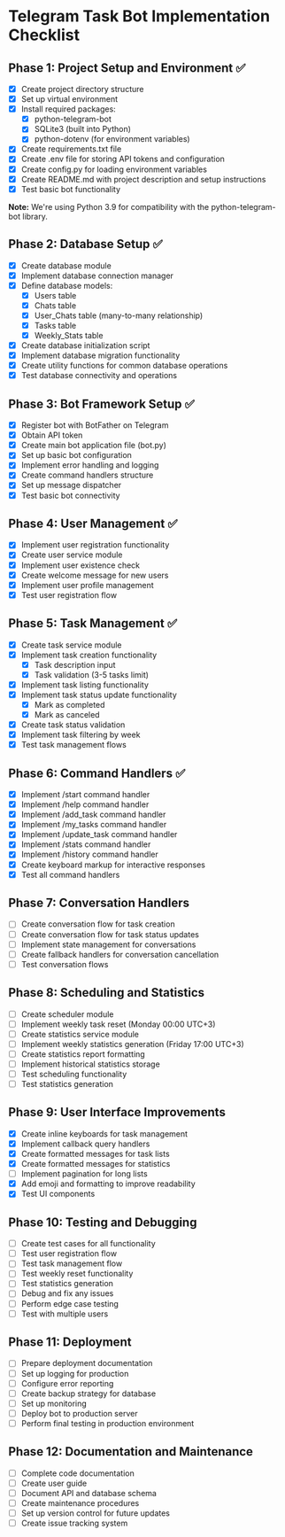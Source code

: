 # Telegram Task Bot Implementation Checklist

## Phase 1: Project Setup and Environment ✅

- [x] Create project directory structure
- [x] Set up virtual environment
- [x] Install required packages:
  - [x] python-telegram-bot
  - [x] SQLite3 (built into Python)
  - [x] python-dotenv (for environment variables)
- [x] Create requirements.txt file
- [x] Create .env file for storing API tokens and configuration
- [x] Create config.py for loading environment variables
- [x] Create README.md with project description and setup instructions
- [x] Test basic bot functionality

**Note:** We're using Python 3.9 for compatibility with the python-telegram-bot library.

## Phase 2: Database Setup ✅

- [x] Create database module
- [x] Implement database connection manager
- [x] Define database models:
  - [x] Users table
  - [x] Chats table
  - [x] User_Chats table (many-to-many relationship)
  - [x] Tasks table
  - [x] Weekly_Stats table
- [x] Create database initialization script
- [x] Implement database migration functionality
- [x] Create utility functions for common database operations
- [x] Test database connectivity and operations

## Phase 3: Bot Framework Setup ✅

- [x] Register bot with BotFather on Telegram
- [x] Obtain API token
- [x] Create main bot application file (bot.py)
- [x] Set up basic bot configuration
- [x] Implement error handling and logging
- [x] Create command handlers structure
- [x] Set up message dispatcher
- [x] Test basic bot connectivity

## Phase 4: User Management ✅

- [x] Implement user registration functionality
- [x] Create user service module
- [x] Implement user existence check
- [x] Create welcome message for new users
- [x] Implement user profile management
- [x] Test user registration flow

## Phase 5: Task Management ✅

- [x] Create task service module
- [x] Implement task creation functionality
  - [x] Task description input
  - [x] Task validation (3-5 tasks limit)
- [x] Implement task listing functionality
- [x] Implement task status update functionality
  - [x] Mark as completed
  - [x] Mark as canceled
- [x] Create task status validation
- [x] Implement task filtering by week
- [x] Test task management flows

## Phase 6: Command Handlers ✅

- [x] Implement /start command handler
- [x] Implement /help command handler
- [x] Implement /add_task command handler
- [x] Implement /my_tasks command handler
- [x] Implement /update_task command handler
- [x] Implement /stats command handler
- [x] Implement /history command handler
- [x] Create keyboard markup for interactive responses
- [x] Test all command handlers

## Phase 7: Conversation Handlers

- [ ] Create conversation flow for task creation
- [ ] Create conversation flow for task status updates
- [ ] Implement state management for conversations
- [ ] Create fallback handlers for conversation cancellation
- [ ] Test conversation flows

## Phase 8: Scheduling and Statistics

- [ ] Create scheduler module
- [ ] Implement weekly task reset (Monday 00:00 UTC+3)
- [ ] Create statistics service module
- [ ] Implement weekly statistics generation (Friday 17:00 UTC+3)
- [ ] Create statistics report formatting
- [ ] Implement historical statistics storage
- [ ] Test scheduling functionality
- [ ] Test statistics generation

## Phase 9: User Interface Improvements

- [x] Create inline keyboards for task management
- [x] Implement callback query handlers
- [x] Create formatted messages for task lists
- [x] Create formatted messages for statistics
- [ ] Implement pagination for long lists
- [x] Add emoji and formatting to improve readability
- [x] Test UI components

## Phase 10: Testing and Debugging

- [ ] Create test cases for all functionality
- [ ] Test user registration flow
- [ ] Test task management flow
- [ ] Test weekly reset functionality
- [ ] Test statistics generation
- [ ] Debug and fix any issues
- [ ] Perform edge case testing
- [ ] Test with multiple users

## Phase 11: Deployment

- [ ] Prepare deployment documentation
- [ ] Set up logging for production
- [ ] Configure error reporting
- [ ] Create backup strategy for database
- [ ] Set up monitoring
- [ ] Deploy bot to production server
- [ ] Perform final testing in production environment

## Phase 12: Documentation and Maintenance

- [ ] Complete code documentation
- [ ] Create user guide
- [ ] Document API and database schema
- [ ] Create maintenance procedures
- [ ] Set up version control for future updates
- [ ] Create issue tracking system